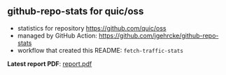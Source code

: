 ## github-repo-stats for quic/oss

- statistics for repository https://github.com/quic/oss
- managed by GitHub Action: https://github.com/jgehrcke/github-repo-stats
- workflow that created this README: `fetch-traffic-stats`

**Latest report PDF**: [report.pdf](https://github.com/njjetha/github-traffic/raw/github-repo-stats/quic/oss/latest-report/report.pdf)

